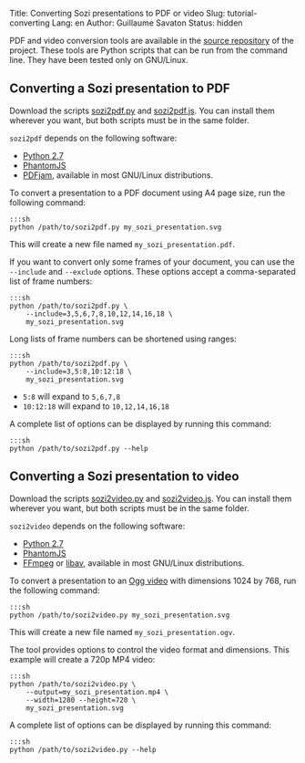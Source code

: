 Title: Converting Sozi presentations to PDF or video
Slug: tutorial-converting
Lang: en
Author: Guillaume Savaton
Status: hidden

PDF and video conversion tools are available in the
[source repository](https://github.com/senshu/Sozi/tree/dev/tools)
of the project.
These tools are Python scripts that can be run from the command line.
They have been tested only on GNU/Linux.

Converting a Sozi presentation to PDF
-------------------------------------

Download the scripts
[sozi2pdf.py](https://github.com/senshu/Sozi/raw/dev/tools/sozi2pdf/sozi2pdf.py)
and [sozi2pdf.js](https://github.com/senshu/Sozi/raw/dev/tools/sozi2pdf/sozi2pdf.js).
You can install them wherever you want, but both scripts must be in the same folder.

``sozi2pdf`` depends on the following software:

* [Python 2.7](http://python.org/download/)
* [PhantomJS](http://phantomjs.org/)
* [PDFjam](http://www2.warwick.ac.uk/fac/sci/statistics/staff/academic-research/firth/software/pdfjam), available in most GNU/Linux distributions.

To convert a presentation to a PDF document using A4 page size, run the following command:

    :::sh
    python /path/to/sozi2pdf.py my_sozi_presentation.svg

This will create a new file named ``my_sozi_presentation.pdf``.

If you want to convert only some frames of your document, you can use the ``--include`` and ``--exclude`` options.
These options accept a comma-separated list of frame numbers:

    :::sh
    python /path/to/sozi2pdf.py \
        --include=3,5,6,7,8,10,12,14,16,18 \
        my_sozi_presentation.svg

Long lists of frame numbers can be shortened using ranges:

    :::sh
    python /path/to/sozi2pdf.py \
        --include=3,5:8,10:12:18 \
        my_sozi_presentation.svg

* ``5:8`` will expand to ``5,6,7,8``
* ``10:12:18`` will expand to ``10,12,14,16,18``

A complete list of options can be displayed by running this command:

    :::sh
    python /path/to/sozi2pdf.py --help


Converting a Sozi presentation to video
---------------------------------------

Download the scripts
[sozi2video.py](https://github.com/senshu/Sozi/raw/dev/tools/sozi2video/sozi2video.py)
and [sozi2video.js](https://github.com/senshu/Sozi/raw/dev/tools/sozi2video/sozi2video.js).
You can install them wherever you want, but both scripts must be in the same folder.

``sozi2video`` depends on the following software:

* [Python 2.7](http://python.org/download/)
* [PhantomJS](http://phantomjs.org/)
* [FFmpeg](http://ffmpeg.org/) or [libav](https://libav.org/), available in most GNU/Linux distributions.

To convert a presentation to an [Ogg video](https://en.wikipedia.org/wiki/Ogg) with dimensions 1024 by 768,
run the following command:

    :::sh
    python /path/to/sozi2video.py my_sozi_presentation.svg

This will create a new file named ``my_sozi_presentation.ogv``.

The tool provides options to control the video format and dimensions.
This example will create a 720p MP4 video: 

    :::sh
    python /path/to/sozi2video.py \
        --output=my_sozi_presentation.mp4 \
        --width=1280 --height=720 \
        my_sozi_presentation.svg

A complete list of options can be displayed by running this command:

    :::sh
    python /path/to/sozi2video.py --help

